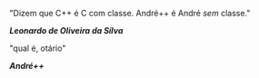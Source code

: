 "Dizem que C++ é C com classe. André++ é André *sem* classe."

***Leonardo de Oliveira da Silva***

"qual é, otário"

***André++***

